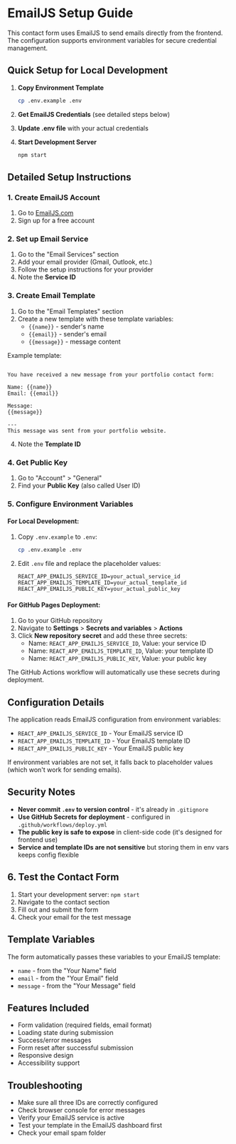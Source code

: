 # EmailJS Setup Guide

This contact form uses EmailJS to send emails directly from the frontend. The configuration supports environment variables for secure credential management.

## Quick Setup for Local Development

1. **Copy Environment Template**
   ```bash
   cp .env.example .env
   ```

2. **Get EmailJS Credentials** (see detailed steps below)

3. **Update .env file** with your actual credentials

4. **Start Development Server**
   ```bash
   npm start
   ```

## Detailed Setup Instructions

### 1. Create EmailJS Account
1. Go to [EmailJS.com](https://www.emailjs.com/)
2. Sign up for a free account

### 2. Set up Email Service
1. Go to the "Email Services" section
2. Add your email provider (Gmail, Outlook, etc.)
3. Follow the setup instructions for your provider
4. Note the **Service ID**

### 3. Create Email Template
1. Go to the "Email Templates" section
2. Create a new template with these template variables:
   - `{{name}}` - sender's name
   - `{{email}}` - sender's email
   - `{{message}}` - message content

Example template:
```

You have received a new message from your portfolio contact form:

Name: {{name}}
Email: {{email}}

Message:
{{message}}

---
This message was sent from your portfolio website.
```

4. Note the **Template ID**

### 4. Get Public Key
1. Go to "Account" > "General"
2. Find your **Public Key** (also called User ID)

### 5. Configure Environment Variables

#### For Local Development:
1. Copy `.env.example` to `.env`:
   ```bash
   cp .env.example .env
   ```

2. Edit `.env` file and replace the placeholder values:
   ```env
   REACT_APP_EMAILJS_SERVICE_ID=your_actual_service_id
   REACT_APP_EMAILJS_TEMPLATE_ID=your_actual_template_id  
   REACT_APP_EMAILJS_PUBLIC_KEY=your_actual_public_key
   ```

#### For GitHub Pages Deployment:
1. Go to your GitHub repository
2. Navigate to **Settings** > **Secrets and variables** > **Actions**
3. Click **New repository secret** and add these three secrets:
   - Name: `REACT_APP_EMAILJS_SERVICE_ID`, Value: your service ID
   - Name: `REACT_APP_EMAILJS_TEMPLATE_ID`, Value: your template ID
   - Name: `REACT_APP_EMAILJS_PUBLIC_KEY`, Value: your public key

The GitHub Actions workflow will automatically use these secrets during deployment.

## Configuration Details

The application reads EmailJS configuration from environment variables:
- `REACT_APP_EMAILJS_SERVICE_ID` - Your EmailJS service ID
- `REACT_APP_EMAILJS_TEMPLATE_ID` - Your EmailJS template ID
- `REACT_APP_EMAILJS_PUBLIC_KEY` - Your EmailJS public key

If environment variables are not set, it falls back to placeholder values (which won't work for sending emails).

## Security Notes

- **Never commit `.env` to version control** - it's already in `.gitignore`
- **Use GitHub Secrets for deployment** - configured in `.github/workflows/deploy.yml`
- **The public key is safe to expose** in client-side code (it's designed for frontend use)
- **Service and template IDs are not sensitive** but storing them in env vars keeps config flexible

## 6. Test the Contact Form
1. Start your development server: `npm start`
2. Navigate to the contact section
3. Fill out and submit the form
4. Check your email for the test message

## Template Variables
The form automatically passes these variables to your EmailJS template:
- `name` - from the "Your Name" field
- `email` - from the "Your Email" field  
- `message` - from the "Your Message" field

## Features Included
- Form validation (required fields, email format)
- Loading state during submission
- Success/error messages
- Form reset after successful submission
- Responsive design
- Accessibility support

## Troubleshooting
- Make sure all three IDs are correctly configured
- Check browser console for error messages
- Verify your EmailJS service is active
- Test your template in the EmailJS dashboard first
- Check your email spam folder